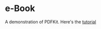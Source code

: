 # e-Book
A demonstration of PDFKit. Here's the [tutorial](https://medium.com/@ji3g4kami/make-a-ebook-reader-with-pdfkit-in-swift-6010f82bd51)
